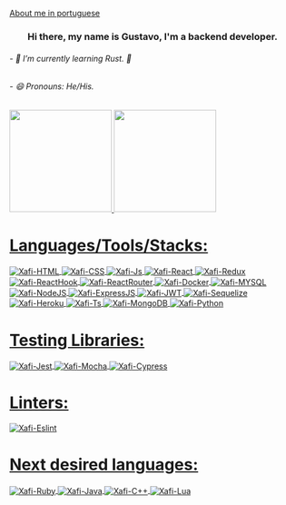 <a href="https://github.com/xafixav/xafixav/blob/main/README-pt-br.md" target="_blank">About me in portuguese</a>
<div align="center">
  <h3>
    Hi there, my name is Gustavo, I'm a backend developer.
  </h3>
</div>
<h6>
 - 🌱 I’m currently learning Rust. 🦀
</h6>
<h6>
 - 😄 Pronouns: He/His.
</h6>

<div>
  <a href="https://github.com/xafixav">
  <img height="180em" src="https://github-readme-stats.vercel.app/api?username=xafixav&count_private=true&show_icons=true&hide=contribs&theme=radical"/> 
  <img height="180em" src="https://github-readme-stats.vercel.app/api/top-langs/?username=xafixav&layout=compact&langs_count=7&theme=radical"/>
</div>

<div>
    <h1>
      Languages/Tools/Stacks:
    </h1>
    <img align="center" alt="Xafi-HTML" src="https://img.shields.io/badge/HTML5-E34F26?style=for-the-badge&logo=html5&logoColor=white">
    <img align="center" alt="Xafi-CSS" src="https://img.shields.io/badge/CSS3-1572B6?style=for-the-badge&logo=css3&logoColor=white">
    <img align="center" alt="Xafi-Js" src="https://img.shields.io/badge/JavaScript-323330?style=for-the-badge&logo=javascript&logoColor=F7DF1E">
    <img align="center" alt="Xafi-React" src="https://img.shields.io/badge/React-20232A?style=for-the-badge&logo=react&logoColor=61DAFB">
    <img align="center" alt="Xafi-Redux" src="https://img.shields.io/badge/redux-%23593d88.svg?style=for-the-badge&logo=redux&logoColor=white">
    <img align="center" alt="Xafi-ReactHook" src="https://img.shields.io/badge/React%20Hook%20Form-%23EC5990.svg?style=for-the-badge&logo=reacthookform&logoColor=white">
    <img align="center" alt="Xafi-ReactRouter" src="https://img.shields.io/badge/React_Router-CA4245?style=for-the-badge&logo=react-router&logoColor=white">
    <img align="center" alt="Xafi-Docker" src="https://img.shields.io/badge/Docker-2CA5E0?style=for-the-badge&logo=docker&logoColor=white">
    <img align="center" alt="Xafi-MYSQL" src="https://img.shields.io/badge/MySQL-005C84?style=for-the-badge&logo=mysql&logoColor=white">
    <img align="center" alt="Xafi-NodeJS" src="https://img.shields.io/badge/Node.js-339933?style=for-the-badge&logo=nodedotjs&logoColor=white">
    <img align="center" alt="Xafi-ExpressJS" src="https://img.shields.io/badge/Express.js-000000?style=for-the-badge&logo=express&logoColor=white">
    <img align="center" alt="Xafi-JWT" src="https://img.shields.io/badge/JWT-000000?style=for-the-badge&logo=JSON%20web%20tokens&logoColor=white">
    <img align="center" alt="Xafi-Sequelize" src="https://img.shields.io/badge/Sequelize-52B0E7?style=for-the-badge&logo=Sequelize&logoColor=white">
    <img align="center" alt="Xafi-Heroku" src="https://img.shields.io/badge/Heroku-430098?style=for-the-badge&logo=heroku&logoColor=white">
    <img align="center" alt="Xafi-Ts" src="https://img.shields.io/badge/TypeScript-007ACC?style=for-the-badge&logo=typescript&logoColor=white">
    <img align="center" alt="Xafi-MongoDB" src="https://img.shields.io/badge/MongoDB-%234ea94b.svg?style=for-the-badge&logo=mongodb&logoColor=white">
    <img align="center" alt="Xafi-Python" src="https://img.shields.io/badge/python-3670A0?style=for-the-badge&logo=python&logoColor=ffdd54">
</div>

<div>
  <h1>
    Testing Libraries:
  </h1>
    <img align="center" alt="Xafi-Jest" src="https://img.shields.io/badge/-jest-%23C21325?style=for-the-badge&logo=jest&logoColor=white">
    <img align="center" alt="Xafi-Mocha" src="https://img.shields.io/badge/-mocha-%238D6748?style=for-the-badge&logo=mocha&logoColor=white">
    <img align="center" alt="Xafi-Cypress" src="https://img.shields.io/badge/-cypress-%23E5E5E5?style=for-the-badge&logo=cypress&logoColor=058a5e">
</div>

<div>
  <h1>
    Linters:
  </h1>
  <img align="center" alt="Xafi-Eslint" src="https://img.shields.io/badge/eslint-3A33D1?style=for-the-badge&logo=eslint&logoColor=white">
</div>
  <div>
    <h1>
      Next desired languages:
    </h1>
    <img align="center" alt="Xafi-Ruby" src="https://img.shields.io/badge/Ruby-CC342D?style=for-the-badge&logo=ruby&logoColor=white">
    <img align="center" alt="Xafi-Java" src="https://img.shields.io/badge/Java-ED8B00?style=for-the-badge&logo=java&logoColor=white">
    <img align="center" alt="Xafi-C++" src="https://img.shields.io/badge/C%2B%2B-00599C?style=for-the-badge&logo=c%2B%2B&logoColor=white">
    <img align="center" alt="Xafi-Lua" src="https://img.shields.io/badge/Lua-2C2D72?style=for-the-badge&logo=lua&logoColor=white">
</div>

